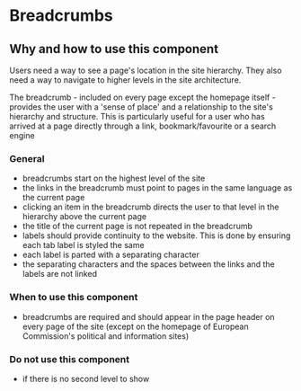 # Breadcrumbs

## Why and how to use this component

Users need a way to see a page's location in the site hierarchy. They also need
a way to navigate to higher levels in the site architecture.

The breadcrumb - included on every page except the homepage itself - provides
the user with a 'sense of place' and a relationship to the site's hierarchy and
structure. This is particularly useful for a user who has arrived at a page
directly through a link, bookmark/favourite or a search engine

### General

* breadcrumbs start on the highest level of the site
* the links in the breadcrumb must point to pages in the same language as the
  current page
* clicking an item in the breadcrumb directs the user to that level in the
  hierarchy above the current page
* the title of the current page is not repeated in the breadcrumb
* labels should provide continuity to the website. This is done by ensuring each
  tab label is styled the same
* each label is parted with a separating character
* the separating characters and the spaces between the links and the labels are
  not linked

### When to use this component

* breadcrumbs are required and should appear in the page header on every page of
  the site (except on the homepage of European Commission's political and
  information sites)

### Do not use this component

* if there is no second level to show

